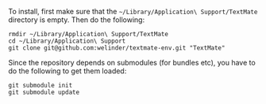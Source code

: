 To install, first make sure that the `~/Library/Application\ Support/TextMate` directory is empty. Then do the following:

    rmdir ~/Library/Application\ Support/TextMate
    cd ~/Library/Application\ Support
    git clone git@github.com:welinder/textmate-env.git "TextMate"

Since the repository depends on submodules (for bundles etc), you have to do the following to get them loaded:

    git submodule init
    git submodule update

